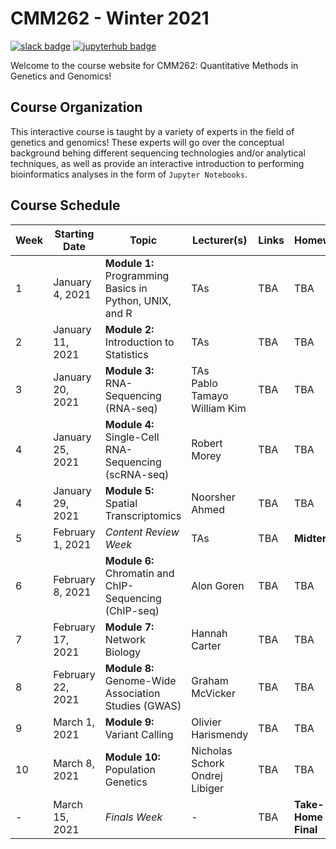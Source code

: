 # CMM262 - Winter 2021

[![slack badge](https://img.shields.io/badge/Join%20Slack-blueviolet?style=for-the-badge&logo=slack)](https://join.slack.com/t/cmm262-2021/shared_invite/zt-kr17r6m8-OvVlp4Ys66JPjqeP3bmDHg) [![jupyterhub badge](https://img.shields.io/badge/Login%20to%20JupyterHub-grey?style=for-the-badge&logo=jupyter)](https://datahub.ucsd.edu/hub/login)

Welcome to the course website for CMM262: Quantitative Methods in Genetics and Genomics! 

## Course Organization

This interactive course is taught by a variety of experts in the field of genetics and genomics! These experts will go over the conceptual background behing different sequencing technologies and/or analytical techniques, as well as provide an interactive introduction to performing bioinformatics analyses in the form of `Jupyter Notebooks`. 

## Course Schedule 

| Week | Starting Date     | Topic                                                   | Lecturer(s)                        | Links | Homework            |
|------|-------------------|---------------------------------------------------------|------------------------------------|-------|---------------------|
| 1    | January 4, 2021   | **Module 1:** Programming Basics in Python, UNIX, and R | TAs                                | TBA   | TBA                 |
| 2    | January 11, 2021  | **Module 2:** Introduction to Statistics                | TAs                                | TBA   | TBA                 |
| 3    | January 20, 2021  | **Module 3:** RNA-Sequencing (RNA-seq)                  | TAs<br>Pablo Tamayo<br>William Kim | TBA   | TBA                 |
| 4    | January 25, 2021  | **Module 4:** Single-Cell RNA-Sequencing (scRNA-seq)    | Robert Morey                       | TBA   | TBA                 |
| 4    | January 29, 2021  | **Module 5:** Spatial Transcriptomics                   | Noorsher Ahmed                     | TBA   | TBA                 |
| 5    | February 1, 2021  | <i>Content Review Week</i>                              | TAs                                | TBA   | **Midterm**         |
| 6    | February 8, 2021  | **Module 6:** Chromatin and ChIP-Sequencing (ChIP-seq)  | Alon Goren                         | TBA   | TBA                 |
| 7    | February 17, 2021 | **Module 7:** Network Biology                           | Hannah Carter                      | TBA   | TBA                 |
| 8    | February 22, 2021 | **Module 8:** Genome-Wide Association Studies (GWAS)    | Graham McVicker                    | TBA   | TBA                 |
| 9    | March 1, 2021     | **Module 9:** Variant Calling                           | Olivier Harismendy                 | TBA   | TBA                 |
| 10   | March 8, 2021     | **Module 10:** Population Genetics                      | Nicholas Schork<br>Ondrej Libiger  | TBA   | TBA                 |
| -    | March 15, 2021    | <i>Finals Week</i>                                      | -                                  | TBA   | **Take-Home Final** |
